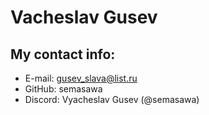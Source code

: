 # Vacheslav Gusev
## My contact info:
* E-mail: gusev_slava@list.ru
* GitHub: semasawa
* Discord: Vyacheslav Gusev (@semasawa)